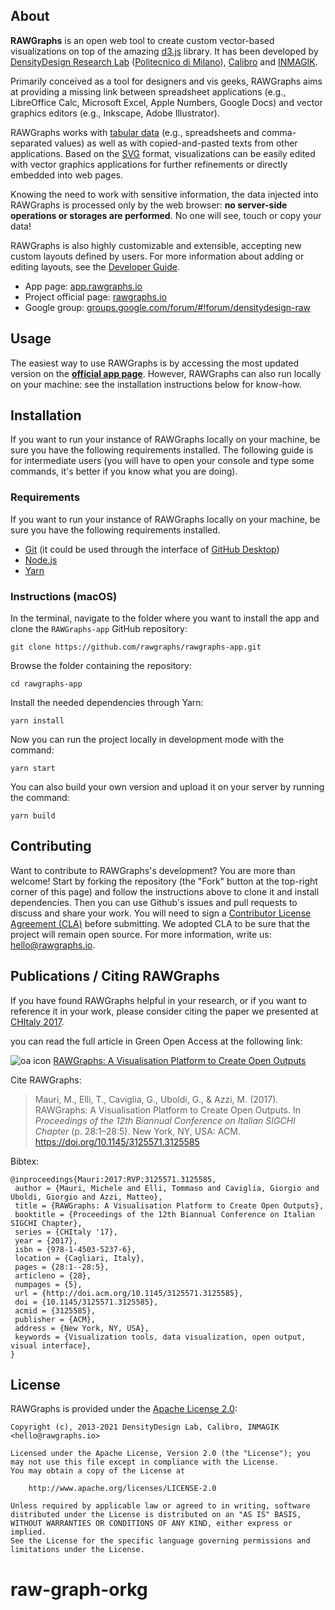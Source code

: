 ## About

**RAWGraphs** is an open web tool to create custom vector-based visualizations on top of the amazing [d3.js](https://github.com/mbostock/d3) library.
It has been developed by [DensityDesign Research Lab](http://www.densitydesign.org/) ([Politecnico di Milano](http://www.polimi.it/)), [Calibro](http://calib.ro/) and [INMAGIK](https://inmagik.com/).

Primarily conceived as a tool for designers and vis geeks, RAWGraphs aims at providing a missing link between spreadsheet applications (e.g., LibreOffice Calc, Microsoft Excel, Apple Numbers, Google Docs) and vector graphics editors (e.g., Inkscape, Adobe Illustrator).

RAWGraphs works with [tabular data](<https://en.wikipedia.org/wiki/Table_(information)>) (e.g., spreadsheets and comma-separated values) as well as with copied-and-pasted texts from other applications. Based on the [SVG](http://en.wikipedia.org/wiki/Svg) format, visualizations can be easily edited with vector graphics applications for further refinements or directly embedded into web pages.

Knowing the need to work with sensitive information, the data injected into RAWGraphs is processed only by the web browser: **no server-side operations or storages are performed**. No one will see, touch or copy your data!

RAWGraphs is also highly customizable and extensible, accepting new custom layouts defined by users. For more information about adding or editing layouts, see the [Developer Guide](https://github.com/rawgraphs/raw/wiki/Developer-Guide).

- App page: [app.rawgraphs.io](http://app.rawgraphs.io)
- Project official page: [rawgraphs.io](http://rawgraphs.io)
- Google group: [groups.google.com/forum/#!forum/densitydesign-raw](https://groups.google.com/forum/#!forum/densitydesign-raw)

## Usage

The easiest way to use RAWGraphs is by accessing the most updated version on the **[official app page](http://app.rawgraphs.io)**. However, RAWGraphs can also run locally on your machine: see the installation instructions below for know-how.

## Installation

If you want to run your instance of RAWGraphs locally on your machine, be sure you have the following requirements installed. The following guide is for intermediate users (you will have to open your console and type some commands, it's better if you know what you are doing).

### Requirements

If you want to run your instance of RAWGraphs locally on your machine, be sure you have the following requirements installed.

- [Git](https://git-scm.com/book/en/v2/Getting-Started-Installing-Git) (it could be used through the interface of [GitHub Desktop](https://desktop.github.com/))
- [Node.js](https://nodejs.org/en/)
- [Yarn](https://yarnpkg.com/getting-started/install)

### Instructions (macOS)

In the terminal, navigate to the folder where you want to install the app and clone the `RAWGraphs-app` GitHub repository:

```shell
git clone https://github.com/rawgraphs/rawgraphs-app.git
```

Browse the folder containing the repository:

```shell
cd rawgraphs-app
```

Install the needed dependencies through Yarn:

```shell
yarn install
```

Now you can run the project locally in development mode with the command:

```shell
yarn start
```

You can also build your own version and upload it on your server by running the command:

```shell
yarn build
```

## Contributing

Want to contribute to RAWGraphs's development? You are more than welcome! Start by forking the repository (the "Fork" button at the top-right corner of this page) and follow the instructions above to clone it and install dependencies. Then you can use Github's issues and pull requests to discuss and share your work.
You will need to sign a [Contributor License Agreement (CLA)](https://en.wikipedia.org/wiki/Contributor_License_Agreement) before submitting. We adopted CLA to be sure that the project will remain open source. For more information, write us: <hello@rawgraphs.io>.

## Publications / Citing RAWGraphs

If you have found RAWGraphs helpful in your research, or if you want to reference it in your work, please consider citing the paper we presented at [CHItaly 2017](http://sites.unica.it/chitaly2017/).

you can read the full article in Green Open Access at the following link:

![oa icon](http://dl.acm.org/images/oa.gif) [RAWGraphs: A Visualisation Platform to Create Open Outputs](http://rawgraphs.io/about/#cite)

Cite RAWGraphs:

> Mauri, M., Elli, T., Caviglia, G., Uboldi, G., & Azzi, M. (2017). RAWGraphs: A Visualisation Platform to Create Open Outputs. In _Proceedings of the 12th Biannual Conference on Italian SIGCHI Chapter_ (p. 28:1–28:5). New York, NY, USA: ACM. https://doi.org/10.1145/3125571.3125585

Bibtex:

```
@inproceedings{Mauri:2017:RVP:3125571.3125585,
 author = {Mauri, Michele and Elli, Tommaso and Caviglia, Giorgio and Uboldi, Giorgio and Azzi, Matteo},
 title = {RAWGraphs: A Visualisation Platform to Create Open Outputs},
 booktitle = {Proceedings of the 12th Biannual Conference on Italian SIGCHI Chapter},
 series = {CHItaly '17},
 year = {2017},
 isbn = {978-1-4503-5237-6},
 location = {Cagliari, Italy},
 pages = {28:1--28:5},
 articleno = {28},
 numpages = {5},
 url = {http://doi.acm.org/10.1145/3125571.3125585},
 doi = {10.1145/3125571.3125585},
 acmid = {3125585},
 publisher = {ACM},
 address = {New York, NY, USA},
 keywords = {Visualization tools, data visualization, open output, visual interface},
}
```

## License

RAWGraphs is provided under the [Apache License 2.0](https://github.com/rawgraphs/rawgraphs-app/blob/master/LICENSE):

    Copyright (c), 2013-2021 DensityDesign Lab, Calibro, INMAGIK <hello@rawgraphs.io>
    
    Licensed under the Apache License, Version 2.0 (the "License"); you may not use this file except in compliance with the License.
    You may obtain a copy of the License at
    
    	http://www.apache.org/licenses/LICENSE-2.0
    
    Unless required by applicable law or agreed to in writing, software distributed under the License is distributed on an "AS IS" BASIS, WITHOUT WARRANTIES OR CONDITIONS OF ANY KIND, either express or implied.
    See the License for the specific language governing permissions and limitations under the License.
# raw-graph-orkg
